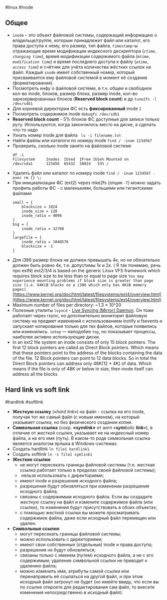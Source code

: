 #linux #inode

## Общее

- `inode` – это объект файловой системы, содержащий информацию о владельце/группе, которым принадлежит файл или каталог, его права доступа к нему, его размер, тип файла, `timestamp`-ы отражающие время модификации индексного дескриптора (_`ctime, changing time`_), время модификации содержимого файла (_`mtime, modification time`_) и время последнего доступа к файлу (_`atime, access time`_) и счётчик для учёта количества жёстких ссылок на файл. Каждый `inode` имеет собственный номер, который присваивается ему файловой системой в момент её создания (форматирования).
- Посмотреть инфу о файловой системе, в т.ч. общее и свободное кол-во inode, блоков, размер блока, размер inode, кол-во зарезервированных блоков (**Reserved block count**) и др
	`tune2fs -l /dev/sdb1`
- Для корневой директории ФС есть **фиксированный** inode `2`
- Посмотреть содержимое inode
	`debugfs /dev/sdb1`
- **Reserved block count** - 5% блоков ФС доступные для записи только руту. Используются, когда закончилось место на диске, а сделать что-то надо
- Узнать номер inode для файла
	` ls -i filename.txt`
- Найти файлы или каталоги по номеру inode
	`find / -inum 1234567`
- Проверить, сколько inode занято на файловой системе
	```
	df -i  
	Filesystem     Inodes  IUsed  IFree IUse% Mounted on  
	/dev/sda1      123456  65432  58024   53% /
	```
- Удалить файл или каталог по номеру inode
	`find / -inum 1234567 -exec rm {} \;`
- При инициализации ФС (ext2) через mke2fs (опция `-T`) можно задать профиль работы ФС - с маленькими, большими или гигантскими файлами
	```
	small = {
		blocksize = 1024
		inode_size = 128
		inode_ratio = 4096
	}
	big = {
		inode_ratio = 32768
	}
	largefile = {
		inode_ratio = 1048576
		blocksize = -1
	}
	```
- Для i386 размер блока не должен превышать 4к, но не обязательно должен быть ровно 4к, т.е. допустимы 1к и 2к. ( Я так понимаю, речь про extN)
	ext2/3/4 is based on the generic Linux VFS framework which requires block size to be less than or equal to page size
	`You may experience mounting problems if block size is greater than page size (i.e. 64KiB blocks on a i386 which only has 4KiB memory pages).`
	 [https://www.kernel.org/doc/html/latest/filesystems/ext4/overview.html](https://www.kernel.org/doc/html/latest/filesystems/ext4/overview.html)
- Maximum number of files per directory: ~1.3 × 10^20
- Полезные утилиты
	`lsyncd` - [Live Syncing (Mirror) Daemon](https://axkibe.github.io/lsyncd/). Он тоже работает через rsync, но дополнительно мониторит файловую систему на предмет изменений с использованием inotify и fsevents и запускает копирование только для тех файлов, которые появились или изменились.
	`iotop` — наподобие `top`, но показывает процессы, наиболее активно использующие диски.
- In an ext2 file system an inode consists of only 15 block pointers. The first 12 block pointers are called as Direct Block pointers. Which means that these pointers point to the address of the blocks containing the data of the file. 12 Block pointers can point to 12 data blocks. So in total the Direct Block pointers can address only 48K(12 * 4K) of data. Which means if the file is only of 48K or below in size, then inode itself can address all the blocks

## Hard link vs soft link
#hardlink #softlink

- **Жесткую ссылку** (_«hard link»_) на файл - ссылка на его inode, получая тот же самый файл (с новым именем), на который указывает ссылка, но без физического создании копии.
- **Символьная ссылка** (сокр. **_«symlink»_** от англ _«**sym**bolic **link**«_), в отличие от жесткой ссылки, указывает не на индексный номер файла, а на его имя (путь). В каком-то роде символьная ссылка является аналогом ярлыка в Windows-системах.
- Создать hardlink
	`ln file1 hardlink1`
- Создать softlink
	`ln -s file1 symlink1`
- **Жесткие ссылки**:
	- не могут пересекать границы файловой системы (т.е. жесткая ссылка работает только в пределах своей файловой системы);
	-  нельзя использовать с директориями;
	- имеют inode и разрешения исходного файла;
	- разрешения будут обновляться при изменении разрешения исходного файла;
	- связаны с содержимым исходного файла. Если вы создадите жесткую ссылку на файл и измените содержимое файла (или ссылки), то изменения будут присутствовать в обоих объектах;
	- с помощью жесткой ссылки вы можете просматривать содержимое файла, даже если исходный файл перемещен или удален.
- **Символьные ссылки**:
	 - могут пересекать границы файловой системы;
	- можно использовать с директориями;
	- имеют свои собственные (отдельные) inode и права доступа;
	- разрешения не будут обновляться;
	- связаны только с именем (путем) исходного файла, а не с его содержимым; удаление символьной ссылки не приводит к удалению файла;
	- можно изменить имя, атрибуты самой ссылки или перенаправить её ссылаться на другой файл, и при этом исходный файл затронут не будет (но имейте ввиду, что если вы по ссылке откроете для редактирования сам файл, то внесете изменения непосредственно в исходный файл).